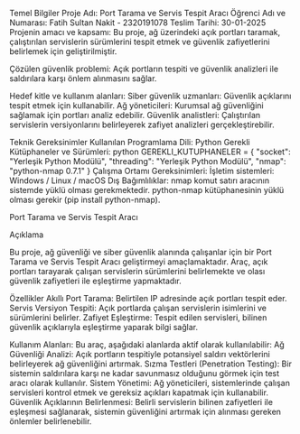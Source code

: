 Temel Bilgiler
Proje Adı: Port Tarama ve Servis Tespit Aracı
Öğrenci Adı ve Numarası: Fatih Sultan Nakit - 2320191078
Teslim Tarihi: 30-01-2025
Projenin amacı ve kapsamı:
Bu proje, ağ üzerindeki açık portları taramak, çalıştırılan servislerin sürümlerini tespit etmek ve güvenlik zafiyetlerini belirlemek için geliştirilmiştir.

Çözülen güvenlik problemi:
Açık portların tespiti ve güvenlik analizleri ile saldırılara karşı önlem alınmasını sağlar.

Hedef kitle ve kullanım alanları:
Siber güvenlik uzmanları: Güvenlik açıklarını tespit etmek için kullanabilir.
Ağ yöneticileri: Kurumsal ağ güvenliğini sağlamak için portları analiz edebilir.
Güvenlik analistleri: Çalıştırılan servislerin versiyonlarını belirleyerek zafiyet analizleri gerçekleştirebilir.

Teknik Gereksinimler
Kullanılan Programlama Dili: Python
Gerekli Kütüphaneler ve Sürümleri:
python
GEREKLI_KUTUPHANELER = {
    "socket": "Yerleşik Python Modülü",
    "threading": "Yerleşik Python Modülü",
    "nmap": "python-nmap 0.7.1"
}
Çalışma Ortamı Gereksinimleri:
İşletim sistemleri: Windows / Linux / macOS
Dış Bağımlılıklar:
nmap komut satırı aracının sistemde yüklü olması gerekmektedir.
python-nmap kütüphanesinin yüklü olması gerekir (pip install python-nmap).

Port Tarama ve Servis Tespit Aracı

Açıklama

Bu proje, ağ güvenliği ve siber güvenlik alanında çalışanlar için bir Port Tarama ve Servis Tespit Aracı geliştirmeyi amaçlamaktadır. Araç, açık portları tarayarak çalışan servislerin sürümlerini belirlemekte ve olası güvenlik zafiyetleri ile eşleştirme yapmaktadır.

Özellikler
Akıllı Port Tarama: Belirtilen IP adresinde açık portları tespit eder.
Servis Versiyon Tespiti: Açık portlarda çalışan servislerin isimlerini ve sürümlerini belirler.
Zafiyet Eşleştirme: Tespit edilen servisleri, bilinen güvenlik açıklarıyla eşleştirme yaparak bilgi sağlar.

Kullanım Alanları:
Bu araç, aşağıdaki alanlarda aktif olarak kullanılabilir:
Ağ Güvenliği Analizi: Açık portların tespitiyle potansiyel saldırı vektörlerini belirleyerek ağ güvenliğini artırmak.
Sızma Testleri (Penetration Testing): Bir sistemin saldırılara karşı ne kadar savunmasız olduğunu görmek için test aracı olarak kullanılır.
Sistem Yönetimi: Ağ yöneticileri, sistemlerinde çalışan servisleri kontrol etmek ve gereksiz açıkları kapatmak için kullanabilir.
Güvenlik Açıklarının Belirlenmesi: Belirli servislerin bilinen zafiyetleri ile eşleşmesi sağlanarak, sistemin güvenliğini artırmak için alınması gereken önlemler belirlenebilir. 
